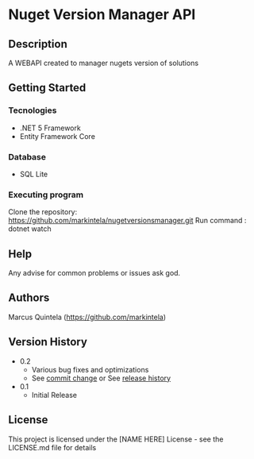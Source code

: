 # Nuget Version Manager API

## Description
A WEBAPI created to manager nugets version of solutions

## Getting Started

### Tecnologies
* .NET 5 Framework
* Entity Framework Core

### Database
* SQL Lite

### Executing program
Clone the repository: https://github.com/markintela/nugetversionsmanager.git
Run command : dotnet watch

## Help
Any advise for common problems or issues ask god.

## Authors
Marcus Quintela (https://github.com/markintela) 

## Version History

* 0.2
    * Various bug fixes and optimizations
    * See [commit change]() or See [release history]()
* 0.1
    * Initial Release

## License

This project is licensed under the [NAME HERE] License - see the LICENSE.md file for details



